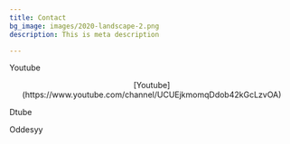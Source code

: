 ```yaml
---
title: Contact
bg_image: images/2020-landscape-2.png
description: This is meta description

---
```

Youtube

<center>[Youtube](https://www.youtube.com/channel/UCUEjkmomqDdob42kGcLzvOA)</center>

Dtube

Oddesyy